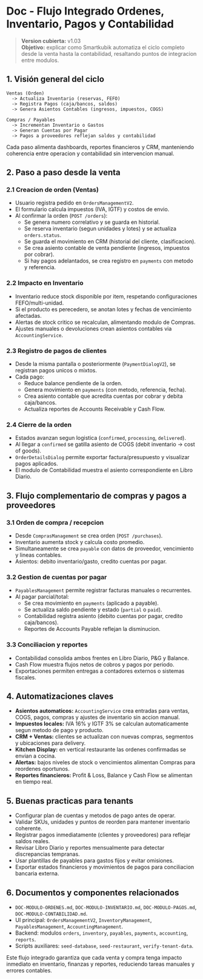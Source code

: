 # Doc - Flujo Integrado Ordenes, Inventario, Pagos y Contabilidad

> **Version cubierta:** v1.03  
> **Objetivo:** explicar como Smartkubik automatiza el ciclo completo desde la venta hasta la contabilidad, resaltando puntos de integracion entre modulos.

## 1. Visión general del ciclo
```
Ventas (Orden) 
  -> Actualiza Inventario (reservas, FEFO)
  -> Registra Pagos (caja/bancos, saldos)
  -> Genera Asientos Contables (ingresos, impuestos, COGS)

Compras / Payables 
  -> Incrementan Inventario o Gastos
  -> Generan Cuentas por Pagar
  -> Pagos a proveedores reflejan saldos y contabilidad
```

Cada paso alimenta dashboards, reportes financieros y CRM, manteniendo coherencia entre operacion y contabilidad sin intervencion manual.

## 2. Paso a paso desde la venta

### 2.1 Creacion de orden (Ventas)
- Usuario registra pedido en `OrdersManagementV2`.  
- El formulario calcula impuestos (IVA, IGTF) y costos de envio.  
- Al confirmar la orden (`POST /orders`):  
  - Se genera numero correlativo y se guarda en historial.  
  - Se reserva inventario (segun unidades y lotes) y se actualiza `orders.status`.  
  - Se guarda el movimiento en CRM (historial del cliente, clasificacion).  
  - Se crea asiento contable de venta pendiente (ingresos, impuestos por cobrar).  
  - Si hay pagos adelantados, se crea registro en `payments` con metodo y referencia.

### 2.2 Impacto en Inventario
- Inventario reduce stock disponible por item, respetando configuraciones FEFO/multi-unidad.  
- Si el producto es perecedero, se anotan lotes y fechas de vencimiento afectadas.  
- Alertas de stock critico se recalculan, alimentando modulo de Compras.  
- Ajustes manuales o devoluciones crean asientos contables via `AccountingService`.

### 2.3 Registro de pagos de clientes
- Desde la misma pantalla o posteriormente (`PaymentDialogV2`), se registran pagos unicos o mixtos.  
- Cada pago:  
  - Reduce balance pendiente de la orden.  
  - Genera movimiento en `payments` (con metodo, referencia, fecha).  
  - Crea asiento contable que acredita cuentas por cobrar y debita caja/bancos.  
  - Actualiza reportes de Accounts Receivable y Cash Flow.

### 2.4 Cierre de la orden
- Estados avanzan segun logistica (`confirmed`, `processing`, `delivered`).  
- Al llegar a `confirmed` se gatilla asiento de COGS (debit inventario -> cost of goods).  
- `OrderDetailsDialog` permite exportar factura/presupuesto y visualizar pagos aplicados.  
- El modulo de Contabilidad muestra el asiento correspondiente en Libro Diario.

## 3. Flujo complementario de compras y pagos a proveedores

### 3.1 Orden de compra / recepcion
- Desde `ComprasManagement` se crea orden (`POST /purchases`).  
- Inventario aumenta stock y calcula costo promedio.  
- Simultaneamente se crea `payable` con datos de proveedor, vencimiento y lineas contables.  
- Asientos: debito inventario/gasto, credito cuentas por pagar.

### 3.2 Gestion de cuentas por pagar
- `PayablesManagement` permite registrar facturas manuales o recurrentes.  
- Al pagar parcial/total:  
  - Se crea movimiento en `payments` (aplicado a payable).  
  - Se actualiza saldo pendiente y estado (`partial` o `paid`).  
  - Contabilidad registra asiento (debito cuentas por pagar, credito caja/bancos).  
  - Reportes de Accounts Payable reflejan la disminucion.

### 3.3 Conciliacion y reportes
- Contabilidad consolida ambos frentes en Libro Diario, P&G y Balance.  
- Cash Flow muestra flujos netos de cobros y pagos por periodo.  
- Exportaciones permiten entregas a contadores externos o sistemas fiscales.

## 4. Automatizaciones claves
- **Asientos automaticos:** `AccountingService` crea entradas para ventas, COGS, pagos, compras y ajustes de inventario sin accion manual.  
- **Impuestos locales:** IVA 16% y IGTF 3% se calculan automaticamente segun metodo de pago y producto.  
- **CRM + Ventas:** clientes se actualizan con nuevas compras, segmentos y ubicaciones para delivery.  
- **Kitchen Display:** en vertical restaurante las ordenes confirmadas se envian a cocina.  
- **Alertas:** bajos niveles de stock o vencimientos alimentan Compras para reordenes oportunos.  
- **Reportes financieros:** Profit & Loss, Balance y Cash Flow se alimentan en tiempo real.

## 5. Buenas practicas para tenants
- Configurar plan de cuentas y metodos de pago antes de operar.  
- Validar SKUs, unidades y puntos de reorden para mantener inventario coherente.  
- Registrar pagos inmediatamente (clientes y proveedores) para reflejar saldos reales.  
- Revisar Libro Diario y reportes mensualmente para detectar discrepancias tempranas.  
- Usar plantillas de payables para gastos fijos y evitar omisiones.  
- Exportar estados financieros y movimientos de pagos para conciliacion bancaria externa.

## 6. Documentos y componentes relacionados
- `DOC-MODULO-ORDENES.md`, `DOC-MODULO-INVENTARIO.md`, `DOC-MODULO-PAGOS.md`, `DOC-MODULO-CONTABILIDAD.md`.  
- UI principal: `OrdersManagementV2`, `InventoryManagement`, `PayablesManagement`, `AccountingManagement`.  
- Backend: modulos `orders`, `inventory`, `payables`, `payments`, `accounting`, `reports`.  
- Scripts auxiliares: `seed-database`, `seed-restaurant`, `verify-tenant-data`.

Este flujo integrado garantiza que cada venta y compra tenga impacto inmediato en inventario, finanzas y reportes, reduciendo tareas manuales y errores contables.

